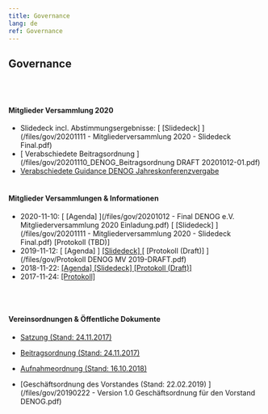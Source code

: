 ```yaml
---
title: Governance
lang: de
ref: Governance
---
```


## Governance
<br>
<br>

#### Mitglieder Versammlung 2020
- Slidedeck incl. Abstimmungsergebnisse: [ [Slidedeck] ](/files/gov/20201111 - Mitgliederversammlung 2020 - Slidedeck Final.pdf)
- [ Verabschiedete Beitragsordnung ](/files/gov/20201110_DENOG_Beitragsordnung DRAFT 20201012-01.pdf)
- [ Verabschiedete Guidance DENOG Jahreskonferenzvergabe ](/files/gov/) 
<br><br>

#### Mitglieder Versammlungen & Informationen
- 2020-11-10:  [ [Agenda] ](/files/gov/20201012 - Final DENOG e.V. Mitgliederversammlung 2020 Einladung.pdf) [ [Slidedeck] ](/files/gov/20201111 - Mitgliederversammlung 2020 - Slidedeck Final.pdf) [Protokoll (TBD)] 
- 2019-11-12:  [ [Agenda] ] [ [Slidedeck] ](/files/gov/20191112_Slidedeck_Mitgliederversammlung2019_Final.pdf) [ [Protokoll (Draft)] ](/files/gov/Protokoll DENOG MV 2019-DRAFT.pdf)
- 2018-11-22:  [ [Agenda] ](/files/gov/20181122_Agenda_Mitgliederversammlung2018_Final.pdf) [ [Slidedeck] ](/files/gov/20181122_Slidedeck_Mitgliederversammlung2018_Final.pdf) [ [Protokoll (Draft)] ](/files/gov/20190512_Protokoll_DENOG_MV_2018_Final.pdf)
- 2017-11-24:  [ [Protokoll] ](/files/gov/20171124_Gruendungsprotokoll.pdf)

<br><br>
#### Vereinsordnungen & Öffentliche Dokumente
- [Satzung (Stand: 24.11.2017) ](/files/verein/20171124-DENOG_Satzung.pdf)
- [Beitragsordnung (Stand: 24.11.2017) ](/files/verein/20171124-DENOG_Beitragsordnung.pdf)
- [Aufnahmeordnung (Stand: 16.10.2018) ](/files/gov/20181015_Version1-0-Aufnahmeordnung-DENOG-e-V.pdf)<br>

- [Geschäftsordnung des Vorstandes (Stand: 22.02.2019) ](/files/gov/20190222 - Version 1.0 Geschäftsordnung für den Vorstand DENOG.pdf)



<br><br>
<br><br>

